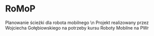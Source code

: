# RoMoP
Planowanie ścieżki dla robota mobilnego \n
Projekt realizowany przez Wojciecha Gołębiowskiego na potrzeby kursu Roboty Mobilne na PWr
